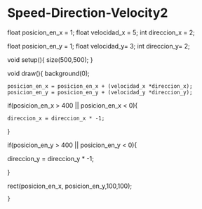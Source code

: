 # Speed-Direction-Velocity2

float posicion_en_x = 1;
float velocidad_x = 5;
int direccion_x = 2;

float posicion_en_y = 1;
float velocidad_y= 3;
int direccion_y= 2;


void setup(){
  size(500,500);
}


void draw(){
  background(0);
  
    posicion_en_x = posicion_en_x + (velocidad_x *direccion_x);
    posicion_en_y = posicion_en_y + (velocidad_y *direccion_y);
 
   if(posicion_en_x > 400 || posicion_en_x < 0){
    
    direccion_x = direccion_x * -1;
    
}

if(posicion_en_y > 400  || posicion_en_y < 0){
  
  direccion_y = direccion_y * -1;
  
  }
  
  rect(posicion_en_x, posicion_en_y,100,100);
  
    }
